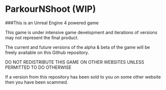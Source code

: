 # ParkourNShoot (WIP)

###This is an Unreal Engine 4 powered game

This game is under intensive game development and iterations of versions may not represent the final product.

The current and future versions of the alpha & beta of the game will be freely available on this Github repository.

DO NOT REDISTRIBUTE THIS GAME ON OTHER WEBSITES UNLESS PERMITTED TO DO OTHERWISE

If a version from this repository has been sold to you on some other website then you have been scammed.
